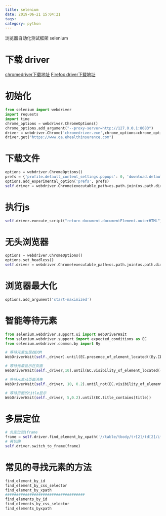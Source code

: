 ```yaml
---
title: selenium
date: 2019-06-21 15:04:21
tags: 
category: python
---
```

浏览器自动化测试框架 selenium 
<!-- more -->
# 下载 driver
[chromedriver下载地址](http://chromedriver.chromium.org/downloads)
[Firefox driver下载地址](https://github.com/mozilla/geckodriver/releases)

# 初始化
```py
from selenium import webdriver
import requests 
import time
chrome_options = webdriver.ChromeOptions()
chrome_options.add_argument("--proxy-server=http://127.0.0.1:8083")
driver = webdriver.Chrome('chromedriver.exe',chrome_options=chrome_options)
driver.get("https://www.qa.ehealthinsurance.com")
```
# 下载文件
```py
options = webdriver.ChromeOptions()
prefs = {'profile.default_content_settings.popups': 0, 'download.default_directory': os.getcwd()+'\\report'}
options.add_experimental_option('prefs', prefs)
self.driver = webdriver.Chrome(executable_path=os.path.join(os.path.dirname(os.path.abspath(__file__)),'chromedriver.exe'),options=options)
```
# 执行js
```py
self.driver.execute_script("return document.documentElement.outerHTML")
```
# 无头浏览器
```py
options = webdriver.ChromeOptions()
options.set_headless()
self.driver = webdriver.Chrome(executable_path=os.path.join(os.path.dirname(os.path.abspath(__file__)),'chromedriver.exe'),options=options)
```
# 浏览器最大化
```py
options.add_argument('start-maximized')
```
# 智能等待元素
```py
from selenium.webdriver.support.ui import WebDriverWait
from selenium.webdriver.support import expected_conditions as EC
from selenium.webdriver.common.by import By

# 等待元素出现在DOM
WebDriverWait(self._driver).until(EC.presence_of_element_located((By.ID, value)))

# 等待元素显示在页面
WebDriverWait(self._driver,10).until(EC.visibility_of_element_located((By.NAME, value)))

# 等待元素从页面消失
WebDriverWait(self._driver, 10, 0.2).until_not(EC.visibility_of_element_located((By.CLASS_NAME, value))))

# 等待页面的title显示
WebDriverWait(self._driver, 5,0.2).until(EC.title_contains(title))
```
# 多层定位
```py
# 先定位到iframe
frame = self.driver.find_element_by_xpath('//table/tbody/tr[2]/td[2]/iframe')
# 再切换
self.driver.switch_to_frame(frame)
```
# 常见的寻找元素的方法
```py
find_element_by_id
find_element_by_css_selector
find_element_by_xpath
####################################
find_elements_by_id
find_elements_by_css_selector
find_elements_byxpath
```
